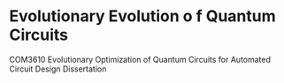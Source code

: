 # Evolutionary Evolution o f Quantum Circuits
COM3610 Evolutionary Optimization of Quantum Circuits for Automated Circuit Design Dissertation
